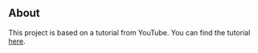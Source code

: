 ## About

This project is based on a tutorial from YouTube. You can find the tutorial [here](https://www.youtube.com/live/3cD5UFWsNOA?si=2H0D5EWEkX28KAX5).
